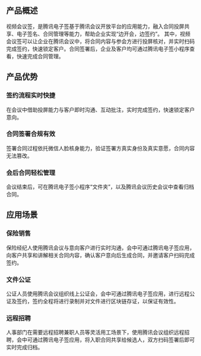## 产品概述
视频会议签，是腾讯电子签基于腾讯会议开放平台的应用能力，融入合同投屏共享、电子签名、合同管理等能力，帮助企业实现“边开会，边签约”。
其中，视频会议签可以让企业在腾讯会议中，将合同内容与参会方进行投屏核对，并实时扫码完成签约，快速锁定客户。合同签署后，企业及客户均可通过腾讯电子签小程序查看，快速完成合同管理。


## 产品优势

### 签约流程实时快捷
在会议中借助投屏能力与客户即时沟通、互动批注，实时完成签约，快速锁定客户意向。

### 合同签署合规有效
签署合同过程依托微信人脸核身能力，验证签署方真实身份及真实意愿，合同内容无法篡改。

### 会后合同轻松管理
会议结束后，可在腾讯电子签小程序“文件夹”，以及腾讯会议历史会议中查看归档合同。


## 应用场景
### 保险销售
保险经纪人使用腾讯会议与意向客户进行实时沟通，会中可通过腾讯电子签应用，向客户共享和讲解相关合同内容，确认客户意向后生成合同，并邀请客户扫码完成签约。

### 文件公证
公证人员使用腾讯会议组织线上公证会，会中可通过腾讯电子签应用，进行远程公证及签约，签约全程将进行录制并对文件进行区块链存证，以保证有效性。

### 远程招聘
人事部门在需要远程招聘兼职人员等灵活用工场景下，使用腾讯会议组织远程招聘，会中可通过腾讯电子签应用，将入职合同共享给候选人，双方扫码签署后即可实时完成归档。
